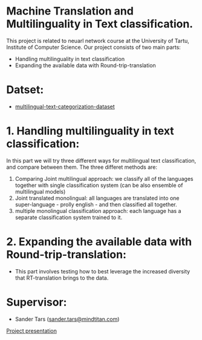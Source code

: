 # Machine Translation and  Multilinguality in Text classification.
This project is related to neuarl network course at the University of Tartu, Institute of Computer Science. Our project consists of two main parts:
*  Handling multilinguality in text classification
*  Expanding the available data with Round-trip-translation


# Datset: 
* [multilingual-text-categorization-dataset](https://github.com/valeriano-manassero/multilingual-text-categorization-dataset)



# 1. Handling multilinguality in text classification:
In this part we will try three different ways for multilingual text classification, and compare between them. The three differet methods are:
1. Comparing Joint multilingual approach: we classify all of the languages together with single classification system (can be also ensemble of multilingual models)
2. Joint translated monolingual: all languages are translated into one super-language - prolly english - and then classified all together.
3. multiple monolingual classification approach: each language has a separate classification system trained to it.

# 2. Expanding the available data with Round-trip-translation:
* This part involves testing how to best leverage the increased diversity that RT-translation brings to the data.

# Supervisor:
* Sander Tars (sander.tars@mindtitan.com)

[Project presentation](https://docs.google.com/presentation/d/11iIc1PeohLZTsHa8DeB0nNDdfD1gKOKxGAMtZqVmdqU/edit#slide=id.g50ff697be1_0_244) 
